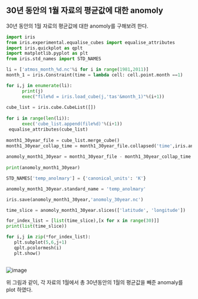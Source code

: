 ## 30년 동안의 1월 자료의 평균값에 대한 anomoly

30년 동안의 1월 자료의 평균값에 대한 anomoly를 구해보려 한다.
```python
import iris
from iris.experimental.equalise_cubes import equalise_attributes
import iris.quickplot as qplt
import matplotlib.pyplot as plt
from iris.std_names import STD_NAMES

li = ['atmos_month_%d.nc'%i for i in range(1981,2011)]
month_1 = iris.Constraint(time = lambda cell: cell.point.month ==1)

for i,j in enumerate(li):
      print(j)
      exec("file%d = iris.load_cube(j,'tas'&month_1)"%(i+1))
 
cube_list = iris.cube.CubeList([])
 
for i in range(len(li)):
      exec('cube_list.append(file%d)'%(i+1))
 equalise_attributes(cube_list)
 
month1_30year_file = cube_list.merge_cube()
month1_30year_collap_time = month1_30year_file.collapsed('time',iris.analysis.MEAN)
 
anomoly_month1_30year = month1_30year_file - month1_30year_collap_time
 
print(anomoly_month1_30year)

STD_NAMES['temp_anolmary'] = {'canonical_units': 'K'}

anomoly_month1_30year.standard_name = 'temp_anolmary'

iris.save(anomoly_month1_30year,'anomoly_30year.nc')

time_slice = anomoly_month1_30year.slices(['latitude', 'longitude'])

for_index_list = [list(time_slice),[x for x in range(30)]]
print(list(time_slice))

for i,j in zip(*for_index_list):
   plt.subplot(5,6,j+1)
   qplt.pcolormesh(i)
   plt.show()
 
```
![image](https://user-images.githubusercontent.com/73323188/120260463-ea034100-c2d0-11eb-9ad4-9f5ebc433e18.png)

위 그림과 같이, 각 자료의 1월에서 총 30년동안의 1월의 평균값을 빼준 anomaly를 plot 하였다.

